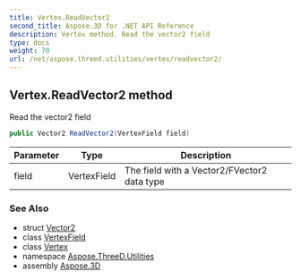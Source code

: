 ```yaml
---
title: Vertex.ReadVector2
second_title: Aspose.3D for .NET API Reference
description: Vertex method. Read the vector2 field
type: docs
weight: 70
url: /net/aspose.threed.utilities/vertex/readvector2/
---
```

## Vertex.ReadVector2 method

Read the vector2 field

```csharp
public Vector2 ReadVector2(VertexField field)
```

| Parameter | Type | Description |
| --- | --- | --- |
| field | VertexField | The field with a Vector2/FVector2 data type |

### See Also

* struct [Vector2](../../vector2/)
* class [VertexField](../../vertexfield/)
* class [Vertex](../)
* namespace [Aspose.ThreeD.Utilities](../../../aspose.threed.utilities/)
* assembly [Aspose.3D](../../../)


